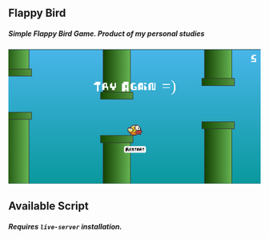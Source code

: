 <h2>Flappy Bird</h2>

<h5>
  <i>Simple Flappy Bird Game. Product of my personal studies</i>
</h5>

![Screenshot](/src/images/screenshot-flappybird.png)

<h2>Available Script</h2>

<h5>
  <i>Requires <code>live-server</code> installation.</i>
</h5>

